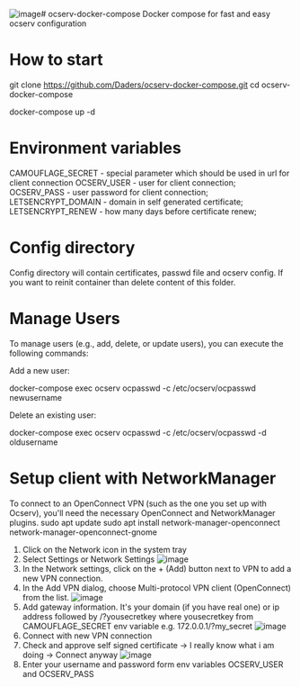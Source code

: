 ![image](https://github.com/user-attachments/assets/6f6122c2-dfa9-4358-8358-1f0c3212e6e5)# ocserv-docker-compose
Docker compose for fast and easy ocserv configuration

# How to start
git clone https://github.com/Daders/ocserv-docker-compose.git
cd ocserv-docker-compose

docker-compose up -d

# Environment variables
CAMOUFLAGE_SECRET - special parameter which should be used in url for client connection
OCSERV_USER - user for client connection;
OCSERV_PASS - user password for client connection;
LETSENCRYPT_DOMAIN - domain in self generated certificate;
LETSENCRYPT_RENEW - how many days before certificate renew;

# Config directory
Config directory will contain certificates, passwd file and ocserv config.
If you want to reinit container than delete content of this folder.

# Manage Users
To manage users (e.g., add, delete, or update users), you can execute the following commands:

Add a new user:

docker-compose exec ocserv ocpasswd -c /etc/ocserv/ocpasswd newusername

Delete an existing user:

docker-compose exec ocserv ocpasswd -c /etc/ocserv/ocpasswd -d oldusername


# Setup client with NetworkManager
To connect to an OpenConnect VPN (such as the one you set up with Ocserv), you'll need the necessary OpenConnect and NetworkManager plugins. 
sudo apt update
sudo apt install network-manager-openconnect network-manager-openconnect-gnome

1. Click on the Network icon in the system tray
2. Select Settings or Network Settings
![image](https://github.com/user-attachments/assets/b6991c98-ce51-4182-b531-4299eb3c2078)
3. In the Network settings, click on the + (Add) button next to VPN to add a new VPN connection.
4. In the Add VPN dialog, choose Multi-protocol VPN client (OpenConnect) from the list.
![image](https://github.com/user-attachments/assets/14834abe-d29a-44e3-9711-f4fb4238cbb0)
5. Add gateway information. It's your domain (if you have real one) or ip address followed by /?yousecretkey where yousecretkey from CAMOUFLAGE_SECRET env variable
e.g. 172.0.0.1/?my_secret
![image](https://github.com/user-attachments/assets/14d01d43-a137-4155-b4da-f31b17bc1284)
6. Connect with new VPN connection
7. Check and approve self signed certificate -> I really know what i am doing -> Connect anyway
![image](https://github.com/user-attachments/assets/c3a3041a-5264-4ec6-a234-43953d40e2f5)
8. Enter your username and password form env variables OCSERV_USER and OCSERV_PASS

